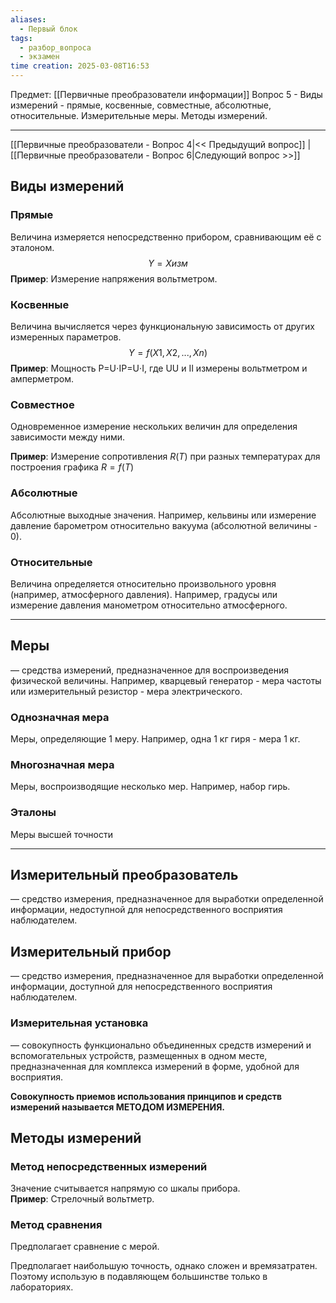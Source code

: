```yaml
---
aliases:
  - Первый блок
tags:
  - разбор_вопроса
  - экзамен
time creation: 2025-03-08T16:53
---
```

Предмет: [[Первичные преобразователи информации]]
Вопрос 5 - Виды измерений - прямые, косвенные, совместные, абсолютные, относительные. Измерительные меры. Методы измерений.

---
[[Первичные преобразователи - Вопрос 4|<< Предыдущий вопрос]] | [[Первичные преобразователи - Вопрос 6|Следующий вопрос >>]]

## Виды измерений
### Прямые
Величина измеряется непосредственно прибором, сравнивающим её с эталоном.  
$$Y=Xизм​$$
**Пример**: Измерение напряжения вольтметром.
### Косвенные
Величина вычисляется через функциональную зависимость от других измеренных параметров.  
$$Y=f(X1,X2,...,Xn)$$
**Пример**: Мощность P=U⋅IP=U⋅I, где UU и II измерены вольтметром и амперметром.
### Совместное
Одновременное измерение нескольких величин для определения зависимости между ними. 

**Пример**: Измерение сопротивления $R(T)$ при разных температурах для построения графика $R=f(T)$
### Абсолютные
Абсолютные выходные значения. Например, кельвины или измерение давление барометром относительно вакуума (абсолютной величины - 0).
### Относительные
Величина определяется относительно произвольного уровня (например, атмосферного давления).  Например, градусы или измерение давления манометром относительно атмосферного.

---
## Меры
 — средства измерений, предназначенное для воспроизведения физической величины. Например, кварцевый генератор - мера частоты или измерительный резистор - мера электрического.
### Однозначная мера
Меры, определяющие 1 меру. Например, одна 1 кг гиря - мера 1 кг.
### Многозначная мера
Меры, воспроизводящие несколько мер. Например, набор гирь.
### Эталоны
Меры высшей точности

---
## Измерительный преобразователь
 — средство измерения, предназначенное для выработки определенной информации, недоступной для непосредственного восприятия наблюдателем.
## Измерительный прибор
  — средство измерения, предназначенное для выработки определенной информации, доступной для непосредственного восприятия наблюдателем.
### Измерительная установка
  — совокупность функционально объединенных средств измерений и вспомогательных устройств, размещенных в одном месте, предназначенная для комплекса измерений в форме, удобной для восприятия.

**Совокупность приемов использования принципов и средств измерений называется МЕТОДОМ ИЗМЕРЕНИЯ.**
## Методы измерений
### Метод непосредственных измерений
Значение считывается напрямую со шкалы прибора.  
**Пример**: Стрелочный вольтметр.
### Метод сравнения
Предполагает сравнение с мерой.

Предполагает наибольшую точность, однако сложен и времязатратен. Поэтому использую в подавляющем большинстве только в лабораториях.